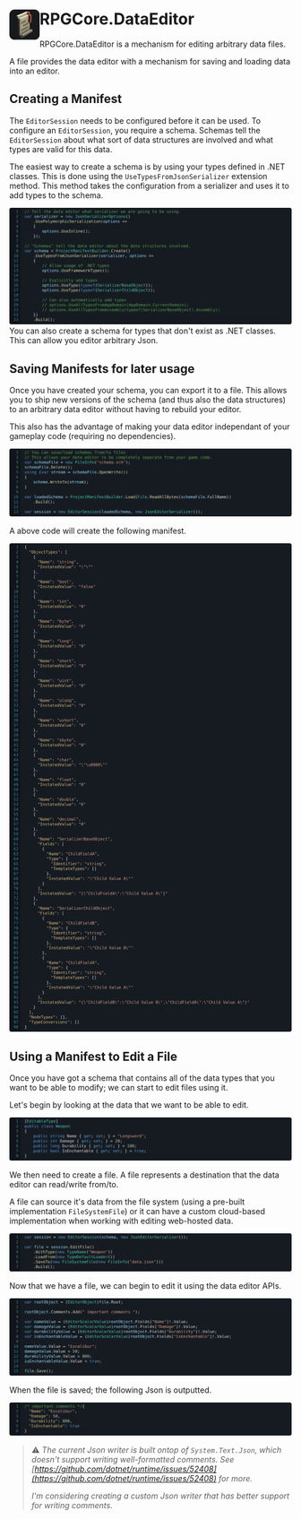 <h1>
<img src="../../icon.png" width="54" height="54" align="left" />
RPGCore.DataEditor
</h1>

RPGCore.DataEditor is a mechanism for editing arbitrary data files.

A file provides the data editor with a mechanism for saving and loading data into an editor.

## Creating a Manifest

The `EditorSession` needs to be configured before it can be used. To configure an `EditorSession`, you require a schema. Schemas tell the `EditorSession` about what sort of data structures are involved and what types are valid for this data.

The easiest way to create a schema is by using your types defined in .NET classes. This is done using the `UseTypesFromJsonSerializer` extension method. This method takes the configuration from a serializer and uses it to add types to the schema.


![Usage](../../../docs/samples/RPGCore.DataEditor/CreateManifest.create_from_dotnet.svg)
You can also create a schema for types that don't exist as .NET classes. This can allow you editor arbitrary Json.

## Saving Manifests for later usage

Once you have created your schema, you can export it to a file. This allows you to ship new versions of the schema (and thus also the data structures) to an arbitrary data editor without having to rebuild your editor.

This also has the advantage of making your data editor independant of your gameplay code (requiring no dependencies).

![Usage](../../../docs/samples/RPGCore.DataEditor/CreateManifest.save_and_load.svg)

A above code will create the following manifest.

![Usage](../../../docs/samples/RPGCore.DataEditor/AddTypesToManifest.manifest.svg)

## Using a Manifest to Edit a File

Once you have got a schema that contains all of the data types that you want to be able to modify; we can start to edit files using it.

Let's begin by looking at the data that we want to be able to edit.

![Usage](../../../docs/samples/RPGCore.DataEditor/LoadFromFile.data_type.svg)

We then need to create a file. A file represents a destination that the data editor can read/write from/to.

A file can source it's data from the file system (using a pre-built implementation `FileSystemFile`) or it can have a custom cloud-based implementation when working with editing web-hosted data.

![Usage](../../../docs/samples/RPGCore.DataEditor/LoadFromFile.configure.svg)

Now that we have a file, we can begin to edit it using the data editor APIs.

![Usage](../../../docs/samples/RPGCore.DataEditor/LoadFromFile.editing.svg)

When the file is saved; the following Json is outputted.

![Usage](../../../docs/samples/RPGCore.DataEditor/LoadFromFile.output.svg)

> ⚠ _The current Json writer is built ontop of `System.Text.Json`, which doesn't support writing well-formatted comments. See [https://github.com/dotnet/runtime/issues/52408](https://github.com/dotnet/runtime/issues/52408) for more._
>
> _I'm considering creating a custom Json writer that has better support for writing comments._

